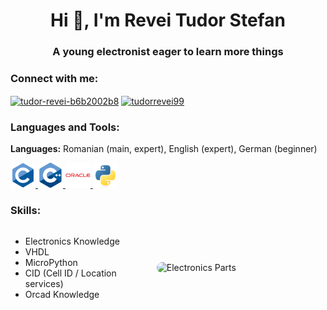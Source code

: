 <h1 align="center">Hi 👋, I'm Revei Tudor Stefan</h1>
<h3 align="center">A young electronist eager to learn more things</h3>

<h3 align="left">Connect with me:</h3>
<p align="left">
<a href="https://linkedin.com/in/tudor-revei-b6b2002b8" target="blank"><img align="center" src="https://raw.githubusercontent.com/rahuldkjain/github-profile-readme-generator/master/src/images/icons/Social/linked-in-alt.svg" alt="tudor-revei-b6b2002b8" height="30" width="40" /></a>
<a href="https://instagram.com/tudorrevei99" target="blank"><img align="center" src="https://raw.githubusercontent.com/rahuldkjain/github-profile-readme-generator/master/src/images/icons/Social/instagram.svg" alt="tudorrevei99" height="30" width="40" /></a>
</p>

<h3 align="left">Languages and Tools:</h3>
<p align="left">
  <strong>Languages:</strong> Romanian (main, expert), English (expert), German (beginner)
</p>
<p align="left">
  <a href="https://www.cprogramming.com/" target="_blank" rel="noreferrer"> 
    <img src="https://raw.githubusercontent.com/devicons/devicon/master/icons/c/c-original.svg" alt="c" width="40" height="40"/> 
  </a> 
  <a href="https://www.w3schools.com/cpp/" target="_blank" rel="noreferrer"> 
    <img src="https://raw.githubusercontent.com/devicons/devicon/master/icons/cplusplus/cplusplus-original.svg" alt="cplusplus" width="40" height="40"/> 
  </a> 
  <a href="https://www.oracle.com/" target="_blank" rel="noreferrer"> 
    <img src="https://raw.githubusercontent.com/devicons/devicon/master/icons/oracle/oracle-original.svg" alt="oracle" width="40" height="40"/> 
  </a> 
  <a href="https://www.python.org" target="_blank" rel="noreferrer"> 
    <img src="https://raw.githubusercontent.com/devicons/devicon/master/icons/python/python-original.svg" alt="python" width="40" height="40"/> 
  </a>
</p>

<h3 align="left">Skills:</h3>
<div style="display: flex; align-items: center; gap: 20px;">
  <ul>
    <li>Electronics Knowledge</li>
    <li>VHDL</li>
    <li>MicroPython</li>
    <li>CID (Cell ID / Location services)</li>
    <li>Orcad Knowledge</li>
  </ul>
  <img src="[https://raw.githubusercontent.com/tudorrevei/assets/main/electronics-parts.png](https://www.google.com/search?q=electronics+animation&sca_esv=c77d721a619f17c5&rlz=1C1GCEU_en-GBRO1161RO1161&udm=2&biw=1920&bih=945&sxsrf=AHTn8zoITLpwsE2NIPPJgbcBi7pRxDAv0g%3A1747507648632&ei=wNkoaOaoJq-I9u8PkqK9wAU&ved=0ahUKEwjmiI6llauNAxUvhP0HHRJRD1gQ4dUDCBE&uact=5&oq=electronics+animation&gs_lp=EgNpbWciFWVsZWN0cm9uaWNzIGFuaW1hdGlvbjIHEAAYgAQYEzIGEAAYExgeMgYQABgTGB4yCBAAGBMYBRgeMggQABgTGAUYHjIIEAAYExgFGB4yCBAAGBMYCBgeMggQABgTGAgYHkiIDlC7BFjSDXABeACQAQCYAX6gAfwDqgEDNC4xuAEDyAEA-AEBmAIGoAKZBMICCBAAGBMYBxgemAMAiAYBkgcDMy4zoAfIHbIHAzIuM7gHlATCBwMyLTbIBxg&sclient=img#vhid=ueJKJAVxjkJ59M&vssid=mosaic)" alt="Electronics Parts" width="300" style="border-radius: 10px;"/>
</div>

